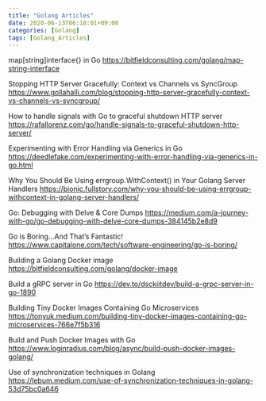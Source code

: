 ```yaml
---
title: "Golang Articles"
date: 2020-06-13T06:18:01+09:00
categories: [Golang]
tags: [Golang_Articles]
---
```


map[string]interface{} in Go
 https://bitfieldconsulting.com/golang/map-string-interface

Stopping HTTP Server Gracefully: Context vs Channels vs SyncGroup
 https://www.gollahalli.com/blog/stopping-http-server-gracefully-context-vs-channels-vs-syncgroup/

How to handle signals with Go to graceful shutdown HTTP server
 https://rafallorenz.com/go/handle-signals-to-graceful-shutdown-http-server/

Experimenting with Error Handling via Generics in Go
 https://deedlefake.com/experimenting-with-error-handling-via-generics-in-go.html

Why You Should Be Using errgroup.WithContext() in Your Golang Server Handlers
 https://bionic.fullstory.com/why-you-should-be-using-errgroup-withcontext-in-golang-server-handlers/

Go: Debugging with Delve & Core Dumps
 https://medium.com/a-journey-with-go/go-debugging-with-delve-core-dumps-384145b2e8d9

Go is Boring...And That’s Fantastic!
 https://www.capitalone.com/tech/software-engineering/go-is-boring/

Building a Golang Docker image
 https://bitfieldconsulting.com/golang/docker-image

Build a gRPC server in Go
 https://dev.to/dsckiitdev/build-a-grpc-server-in-go-1890

Building Tiny Docker Images Containing Go Microservices
 https://tonyuk.medium.com/building-tiny-docker-images-containing-go-microservices-766e7f5b316

Build and Push Docker Images with Go
 https://www.loginradius.com/blog/async/build-push-docker-images-golang/

Use of synchronization techniques in Golang
 https://lebum.medium.com/use-of-synchronization-techniques-in-golang-53d75bc0a646